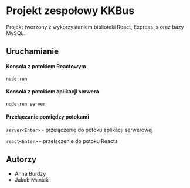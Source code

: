# Projekt zespołowy KKBus
Projekt tworzony z wykorzystaniem biblioteki React, Express.js oraz bazy MySQL.

## Uruchamianie
#### Konsola z potokiem Reactowym
`node run`

#### Konsola z potokiem aplikacji serwera
`node run server`

#### Przełączanie pomiędzy potokami
`server<Enter>` - przełączenie do potoku aplikacji serwerowej

`react<Enter>` - przełączenie do potoku Reacta

## Autorzy

- Anna Burdzy
- Jakub Maniak